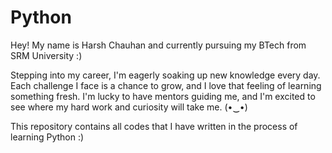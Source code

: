 # Python
Hey! My name is Harsh Chauhan and currently pursuing my BTech from SRM University :)


Stepping into my career, I'm eagerly soaking up new knowledge every day. Each challenge I face is a chance to grow, and I love that feeling of learning something fresh. I'm lucky to have mentors guiding me, and I'm excited to see where my hard work and curiosity will take me. (⁠•⁠‿⁠•⁠)

This repository contains all codes that I have written in the process of learning Python :)
